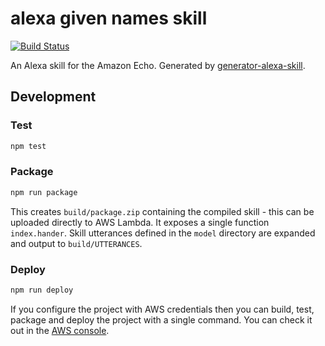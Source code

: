# alexa given names skill

[![Build Status](https://travis-ci.org/corux/alexa-givennames-skill.svg?branch=master)](https://travis-ci.org/corux/alexa-givennames-skill)

An Alexa skill for the Amazon Echo. Generated by [generator-alexa-skill](https://github.com/cameronhunter/generator-alexa-skill).

## Development

### Test

```bash
npm test
```

### Package

```bash
npm run package
```

This creates `build/package.zip` containing the compiled skill - this can be uploaded directly to AWS Lambda. It exposes a single function `index.hander`. Skill utterances defined in the `model` directory are expanded and output to `build/UTTERANCES`.

### Deploy

```bash
npm run deploy
```

If you configure the project with AWS credentials then you can build, test, package and deploy the project with a single command. You can check it out in the [AWS console](https://console.aws.amazon.com/lambda/home?region=us-east-1#/functions/alexa-losung-skill).

